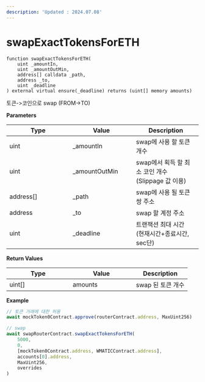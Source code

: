 ```yaml
---
description: 'Updated : 2024.07.08'
---
```


# swapExactTokensForETH

```solidity
function swapExactTokensForETH(
    uint _amountIn, 
    uint _amountOutMin, 
    address[] calldata _path, 
    address _to, 
    uint _deadline
) external virtual ensure(_deadline) returns (uint[] memory amounts)
```



토큰->코인으로 swap (FROM->TO)



**Parameters**

<table><thead><tr><th width="150">Type</th><th width="150">Value</th><th>Description</th></tr></thead><tbody><tr><td>uint</td><td>_amountIn</td><td>swap에 사용 할 토큰 개수</td></tr><tr><td>uint</td><td>_amountOutMin</td><td>swap에서 획득 할 최소 코인 개수<br>(Slippage 값 이용)</td></tr><tr><td>address[]</td><td>_path</td><td>swap에 사용 될 토큰 쌍 주소</td></tr><tr><td>address</td><td>_to</td><td>swap 할 계정 주소</td></tr><tr><td>uint</td><td>_deadline</td><td>트랜잭션 최대 시간<br>(현재시간+종료시간, sec단)</td></tr></tbody></table>



**Return Values**

<table><thead><tr><th width="150">Type</th><th width="150">Value</th><th>Description</th></tr></thead><tbody><tr><td>uint[]</td><td>amounts</td><td>swap 된 토큰 개수</td></tr></tbody></table>



**Example**

```javascript
// 토큰 거래에 대한 허용
await mockToken0Contract.approve(routerContract.address, MaxUint256)

// swap
await swapRouterContract.swapExactTokensForETH(
    5000,
    0,
    [mockToken0Contract.address, WMATICContract.address],
    accounts[0].address,
    MaxUint256,
    overrides
)
```



